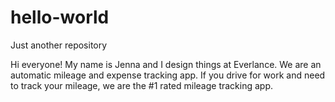 # hello-world
Just another repository

Hi everyone!
My name is Jenna and I design things at Everlance.  We are an automatic mileage and expense tracking app.  If you drive for work and need to track your mileage, we are the #1 rated mileage tracking app.  
